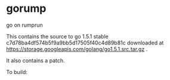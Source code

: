 # gorump
go on rumprun

This contains the source to go 1.5.1 stable c7d78ba4df574b5f9a9bb5d17505f40c4d89b81c
downloaded at https://storage.googleapis.com/golang/go1.5.1.src.tar.gz .

It also contains a patch.

To build:
